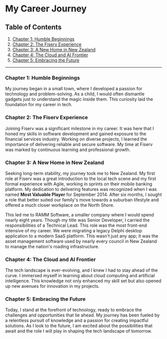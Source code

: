 # My Career Journey

## Table of Contents
1. [Chapter 1: Humble Beginnings](#chapter-1-humble-beginnings)
2. [Chapter 2: The Fiserv Experience](#chapter-2-the-fiserv-experience)
3. [Chapter 3: A New Home in New Zealand](#chapter-3-a-new-home-in-new-zealand)
4. [Chapter 4: The Cloud and AI Frontier](#chapter-4-the-cloud-and-ai-frontier)
5. [Chapter 5: Embracing the Future](#chapter-5-embracing-the-future)

---

### Chapter 1: Humble Beginnings

My journey began in a small town, where I developed a passion for technology and problem-solving. As a child, I would often dismantle gadgets just to understand the magic inside them. This curiosity laid the foundation for my career in tech.

### Chapter 2: The Fiserv Experience

Joining Fiserv was a significant milestone in my career. It was here that I honed my skills in software development and gained exposure to the financial services industry. Working on diverse projects, I learned the importance of delivering reliable and secure software. My time at Fiserv was marked by continuous learning and professional growth.

### Chapter 3: A New Home in New Zealand

Seeking long-term stability, my journey took me to New Zealand. My first role at Fiserv was a great introduction to the local tech scene and my first formal experience with Agile, working in sprints on their mobile banking platform. My dedication to delivering features was recognized when I was named **Most Valuable Player** for September 2014. After six months, I sought a role that better suited our family's move towards a suburban lifestyle and offered a much closer workplace on the North Shore.

This led me to RAMM Software, a smaller company where I would spend nearly eight years. Though my title was Senior Developer, I carried the responsibilities of a Technical Lead. This role was the most front-end intensive of my career. We were migrating a legacy Delphi desktop application to a modern SaaS platform. This wasn't just any app; it was the asset management software used by nearly every council in New Zealand to manage the nation's roading infrastructure.

### Chapter 4: The Cloud and AI Frontier

The tech landscape is ever-evolving, and I knew I had to stay ahead of the curve. I immersed myself in learning about cloud computing and artificial intelligence. This knowledge not only enhanced my skill set but also opened up new avenues for innovation in my projects.

### Chapter 5: Embracing the Future

Today, I stand at the forefront of technology, ready to embrace the challenges and opportunities that lie ahead. My journey has been fueled by a relentless pursuit of knowledge and a passion for creating impactful solutions. As I look to the future, I am excited about the possibilities that await and the role I will play in shaping the tech landscape of tomorrow.